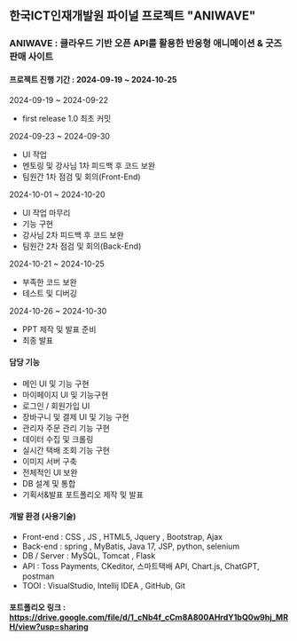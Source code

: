 ## 한국ICT인재개발원 파이널 프로젝트 "ANIWAVE"

### ANIWAVE : 클라우드 기반 오픈 API를 활용한 반응형 애니메이션 & 굿즈 판매 사이트 

#### 프로젝트 진행 기간 : 2024-09-19 ~ 2024-10-25

2024-09-19 ~ 2024-09-22 
 - first release 1.0 최초 커밋

2024-09-23 ~ 2024-09-30
- UI 작업 
- 멘토링 및 강사님 1차 피드백 후 코드 보완
- 팀원간 1차 점검 및 회의(Front-End)
 
2024-10-01 ~ 2024-10-20
- UI 작업 마무리
- 기능 구현
- 강사님 2차 피드백 후 코드 보완
- 팀원간 2차 점검 및 회의(Back-End)

2024-10-21 ~ 2024-10-25
- 부족한 코드 보완
- 테스트 및 디버깅

2024-10-26 ~ 2024-10-30
- PPT 제작 및 발표 준비
- 최종 발표

#### 담당 기능
- 메인 UI 및 기능 구현
- 마이페이지 UI 및 기능구현
- 로그인 / 회원가입 UI
- 장바구니 및 결제 UI 및 기능 구현
- 관리자 주문 관리 기능 구현
- 데이터 수집 및 크롤링
- 실시간 택배 조회 기능 구현
- 이미지 서버 구축
- 전체적인 UI 보완
- DB 설계 및 통합
- 기획서&발표 포트폴리오 제작 및 발표


#### 개발 환경 (사용기술) 
- Front-end : CSS , JS , HTML5, Jquery , Bootstrap, Ajax
- Back-end : spring , MyBatis, Java 17, JSP, python, selenium 
- DB / Server : MySQL, Tomcat , Flask
- API : Toss Payments, CKeditor, 스마트택배 API, Chart.js, ChatGPT, postman
- TOOl : VisualStudio, Intellij IDEA , GitHub, Git


#### 포트폴리오 링크 : https://drive.google.com/file/d/1_cNb4f_cCm8A800AHrdY1bQ0w9hj_MRH/view?usp=sharing
